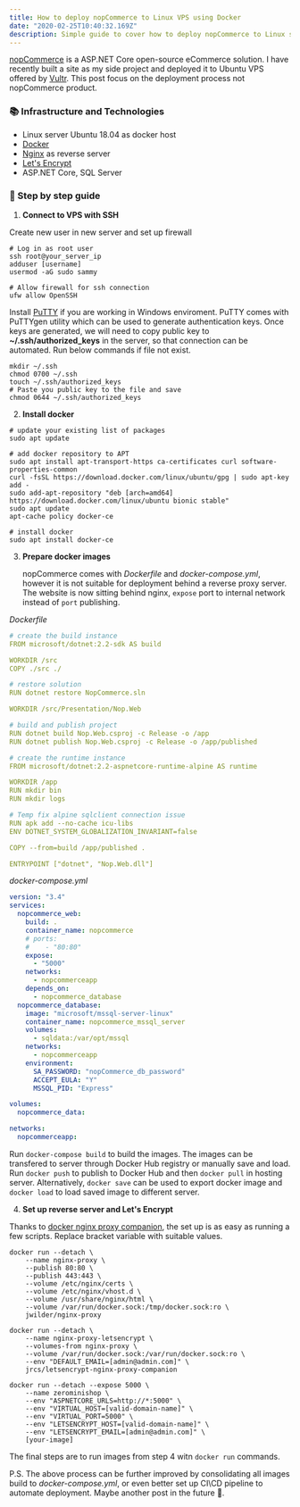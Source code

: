 ```yaml
---
title: How to deploy nopCommerce to Linux VPS using Docker
date: "2020-02-25T10:40:32.169Z"
description: Simple guide to cover how to deploy nopCommerce to Linux server using Docker
---
```


[nopCommerce](https://www.nopcommerce.com/) is a ASP.NET Core open-source eCommerce solution. I have recently built a site as my side project and deployed it to Ubuntu VPS offered by [Vultr](https://www.vultr.com/). This post focus on the deployment process not nopCommerce product.

### 📚 Infrastructure and Technologies

- Linux server Ubuntu 18.04 as docker host
- [Docker](https://www.docker.com/)
- [Nginx](https://www.nginx.com/resources/wiki/) as reverse server
- [Let's Encrypt](https://letsencrypt.org/)
- ASP.NET Core, SQL Server

### 🦾 Step by step guide

1. **Connect to VPS with SSH**

Create new user in new server and set up firewall

```shell
# Log in as root user
ssh root@your_server_ip
adduser [username]
usermod -aG sudo sammy

# Allow firewall for ssh connection
ufw allow OpenSSH
```

Install [PuTTY](https://www.putty.org/) if you are working in Windows enviroment. PuTTY comes with PuTTYgen utility which can be used to generate authentication keys. Once keys are generated, we will need to copy public key to **~/.ssh/authorized_keys** in the server, so that connection can be automated. Run below commands if file not exist.

```shell
mkdir ~/.ssh
chmod 0700 ~/.ssh
touch ~/.ssh/authorized_keys
# Paste you public key to the file and save
chmod 0644 ~/.ssh/authorized_keys
```

2. **Install docker**

```shell
# update your existing list of packages
sudo apt update

# add docker repository to APT
sudo apt install apt-transport-https ca-certificates curl software-properties-common
curl -fsSL https://download.docker.com/linux/ubuntu/gpg | sudo apt-key add -
sudo add-apt-repository "deb [arch=amd64] https://download.docker.com/linux/ubuntu bionic stable"
sudo apt update
apt-cache policy docker-ce

# install docker
sudo apt install docker-ce
```

3. **Prepare docker images**

   nopCommerce comes with _Dockerfile_ and _docker-compose.yml_, however it is not suitable for deployment behind a reverse proxy server. The website is now sitting behind nginx, `expose` port to internal network instead of `port` publishing.

_Dockerfile_

```yml
# create the build instance
FROM microsoft/dotnet:2.2-sdk AS build

WORKDIR /src
COPY ./src ./

# restore solution
RUN dotnet restore NopCommerce.sln

WORKDIR /src/Presentation/Nop.Web

# build and publish project
RUN dotnet build Nop.Web.csproj -c Release -o /app
RUN dotnet publish Nop.Web.csproj -c Release -o /app/published

# create the runtime instance
FROM microsoft/dotnet:2.2-aspnetcore-runtime-alpine AS runtime

WORKDIR /app
RUN mkdir bin
RUN mkdir logs

# Temp fix alpine sqlclient connection issue
RUN apk add --no-cache icu-libs
ENV DOTNET_SYSTEM_GLOBALIZATION_INVARIANT=false

COPY --from=build /app/published .

ENTRYPOINT ["dotnet", "Nop.Web.dll"]
```

_docker-compose.yml_

```yml
version: "3.4"
services:
  nopcommerce_web:
    build: .
    container_name: nopcommerce
    # ports:
    #    - "80:80"
    expose:
      - "5000"
    networks:
      - nopcommerceapp
    depends_on:
      - nopcommerce_database
  nopcommerce_database:
    image: "microsoft/mssql-server-linux"
    container_name: nopcommerce_mssql_server
    volumes:
      - sqldata:/var/opt/mssql
    networks:
      - nopcommerceapp
    environment:
      SA_PASSWORD: "nopCommerce_db_password"
      ACCEPT_EULA: "Y"
      MSSQL_PID: "Express"

volumes:
  nopcommerce_data:

networks:
  nopcommerceapp:
```

Run `docker-compose build` to build the images. The images can be transfered to server through Docker Hub registry or manually save and load. Run `docker push` to publish to Docker Hub and then `docker pull` in hosting server. Alternatively, `docker save` can be used to export docker image and `docker load` to load saved image to different server.

4. **Set up reverse server and Let's Encrypt**

Thanks to [docker nginx proxy companion](https://github.com/JrCs/docker-letsencrypt-nginx-proxy-companion), the set up is as easy as running a few scripts. Replace bracket variable with suitable values.

```shell
docker run --detach \
    --name nginx-proxy \
    --publish 80:80 \
    --publish 443:443 \
    --volume /etc/nginx/certs \
    --volume /etc/nginx/vhost.d \
    --volume /usr/share/nginx/html \
    --volume /var/run/docker.sock:/tmp/docker.sock:ro \
    jwilder/nginx-proxy

docker run --detach \
    --name nginx-proxy-letsencrypt \
    --volumes-from nginx-proxy \
    --volume /var/run/docker.sock:/var/run/docker.sock:ro \
    --env "DEFAULT_EMAIL=[admin@admin.com]" \
    jrcs/letsencrypt-nginx-proxy-companion

docker run --detach --expose 5000 \
    --name zerominishop \
	--env "ASPNETCORE_URLS=http://*:5000" \
    --env "VIRTUAL_HOST=[valid-domain-name]" \
    --env "VIRTUAL_PORT=5000" \
    --env "LETSENCRYPT_HOST=[valid-domain-name]" \
    --env "LETSENCRYPT_EMAIL=[admin@admin.com]" \
    [your-image]
```

The final steps are to run images from step 4 witn `docker run` commands.

P.S.
The above process can be further improved by consolidating all images build to _docker-compose.yml_, or even better set up CI\CD pipeline to automate deployment. Maybe another post in the future 📆.
